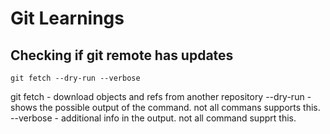 # Git Learnings

## Checking if git remote has updates
```
git fetch --dry-run --verbose
```

git fetch - download objects and refs from another repository
--dry-run - shows the possible output of the command. not all commans supports this.
--verbose - additional info in the output. not all command supprt this.